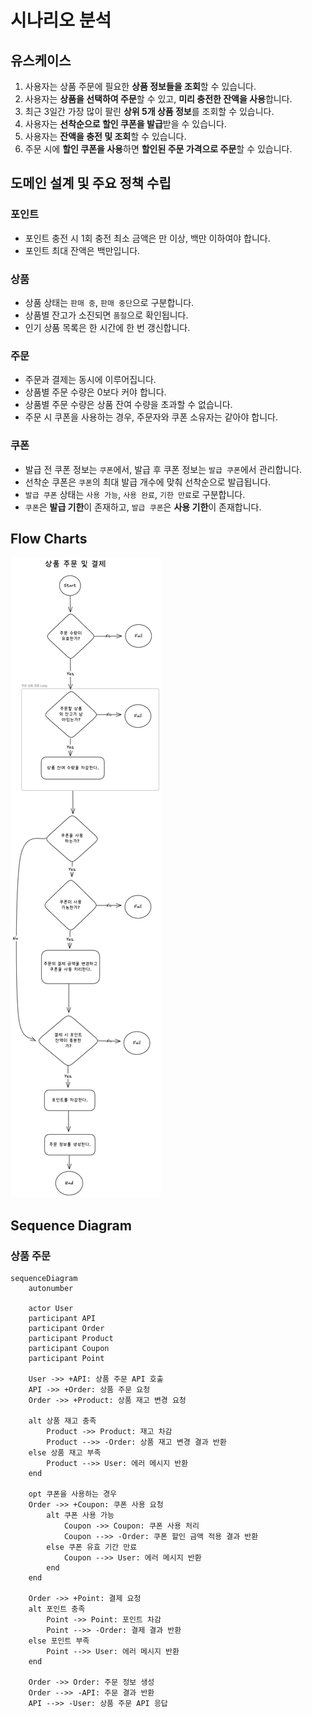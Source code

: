 # 시나리오 분석

## 유스케이스
1. 사용자는 상품 주문에 필요한 **상품 정보들을 조회**할 수 있습니다.
2. 사용자는 **상품을 선택하여 주문**할 수 있고, **미리 충전한 잔액을 사용**합니다.
3. 최근 3일간 가장 많이 팔린 **상위 5개 상품 정보**를 조회할 수 있습니다.
4. 사용자는 **선착순으로 할인 쿠폰을 발급**받을 수 있습니다.
5. 사용자는 **잔액을 충전 및 조회**할 수 있습니다.
6. 주문 시에 **할인 쿠폰을 사용**하면 **할인된 주문 가격으로 주문**할 수 있습니다.

## 도메인 설계 및 주요 정책 수립

### 포인트
- 포인트 충전 시 1회 충전 최소 금액은 만 이상, 백만 이하여야 합니다.
- 포인트 최대 잔액은 백만입니다.

### 상품
- 상품 상태는 `판매 중`, `판매 중단`으로 구분합니다.
- 상품별 잔고가 소진되면 `품절`으로 확인됩니다.
- 인기 상품 목록은 한 시간에 한 번 갱신합니다.

### 주문
- 주문과 결제는 동시에 이루어집니다.
- 상품별 주문 수량은 0보다 커야 합니다.
- 상품별 주문 수량은 상품 잔여 수량을 초과할 수 없습니다.
- 주문 시 쿠폰을 사용하는 경우, 주문자와 쿠폰 소유자는 같아야 합니다.

### 쿠폰
- 발급 전 쿠폰 정보는 `쿠폰`에서, 발급 후 쿠폰 정보는 `발급 쿠폰`에서 관리합니다.
- 선착순 쿠폰은 `쿠폰`의 최대 발급 개수에 맞춰 선착순으로 발급됩니다.
- `발급 쿠폰` 상태는 `사용 가능`, `사용 완료`, `기한 만료`로 구분합니다.
- `쿠폰`은 **발급 기한**이 존재하고, `발급 쿠폰`은 **사용 기한**이 존재합니다.

## Flow Charts
![order_flow_chart](img/order_flow_chart.png)

## Sequence Diagram
### 상품 주문
```mermaid
sequenceDiagram
	autonumber
	
	actor User
    participant API
    participant Order
    participant Product
    participant Coupon
    participant Point

	User ->> +API: 상품 주문 API 호출
    API ->> +Order: 상품 주문 요청
    Order ->> +Product: 상품 재고 변경 요청

    alt 상품 재고 충족
        Product ->> Product: 재고 차감
        Product -->> -Order: 상품 재고 변경 결과 반환
    else 상품 재고 부족
        Product -->> User: 에러 메시지 반환
    end

    opt 쿠폰을 사용하는 경우
    Order ->> +Coupon: 쿠폰 사용 요청
        alt 쿠폰 사용 가능
            Coupon ->> Coupon: 쿠폰 사용 처리
            Coupon -->> -Order: 쿠폰 할인 금액 적용 결과 반환
        else 쿠폰 유효 기간 만료
            Coupon -->> User: 에러 메시지 반환
        end
    end

    Order ->> +Point: 결제 요청
    alt 포인트 충족
        Point ->> Point: 포인트 차감
        Point -->> -Order: 결제 결과 반환
    else 포인트 부족
        Point -->> User: 에러 메시지 반환
    end
    
    Order ->> Order: 주문 정보 생성
    Order -->> -API: 주문 결과 반환
    API -->> -User: 상품 주문 API 응답
```